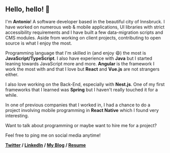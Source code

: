 
## Hello, hello! 👋

I'm **Antonio**! A software developer based in the beautiful city of Innsbruck.
I have worked on numerous web & mobile applications, UI libraries with strict accessibility requirements and I have built a few data-migration scripts and CMS modules. 
Aside from working on client projects, contributing to open source is what I enjoy the most.

Programming language that I'm skilled in (and enjoy 😄) the most is **JavaScript/TypeScript**. I also have experience with **Java** but I started leaning towards JavaScript more and more. 
**Angular** is the framework I work the most with and that I love but **React** and **Vue.js** are not strangers either.

I also love working on the Back-End, especially with **Nest.js**. One of my first frameworks that I learned was **Spring** but I haven't really touched it for a while.

In one of previous companies that I worked in, I had a chance to do a project involving mobile programming in **React Native** which I found very interesting.

Want to talk about programming or maybe want to hire me for a project?

Feel free to ping me on social media anytime!

**[Twitter](https://twitter.com/antoniopkvc) /
[LinkedIn](https://www.linkedin.com/in/antoniopekeljevic/) /
[My Blog](https://medium.com/@antoniopekeljevic) / 
[Resume](https://drive.google.com/file/d/1BR_Q-5IP-0qPYpLSH26GMr3X-8amb34K/view?usp=drive_link)**
